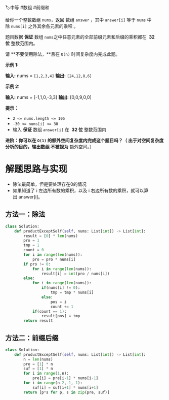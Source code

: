 🏷中等 #数组 #前缀和 

给你一个整数数组 `nums`，返回 数组 `answer` ，其中 `answer[i]` 等于 `nums` 中除 `nums[i]` 之外其余各元素的乘积 。

题目数据 **保证** 数组 `nums`之中任意元素的全部前缀元素和后缀的乘积都在  **32 位** 整数范围内。

请 **不要使用除法，**且在 `O(n)` 时间复杂度内完成此题。

**示例 1:**

**输入:** nums = `[1,2,3,4]`
**输出:** `[24,12,8,6]`

**示例 2:**

**输入:** nums = [-1,1,0,-3,3]
**输出:** [0,0,9,0,0]

**提示：**

- `2 <= nums.length <= 105`
- `-30 <= nums[i] <= 30`
- 输入 **保证** 数组 `answer[i]` 在  **32 位** 整数范围内

**进阶：你可以在 `O(1)` 的额外空间复杂度内完成这个题目吗？（ 出于对空间复杂度分析的目的，输出数组 不被视为** 额外空间。）

# 解题思路与实现

- 除法最简单，但是要处理存在0的情况
- 如果知道了 i 左边所有数的乘积，以及 i 右边所有数的乘积，就可以算出 answer[i]。

## 方法一：除法

```python
class Solution:
    def productExceptSelf(self, nums: List[int]) -> List[int]:
        result = [0] * len(nums)
        pro = 1
        tmp = 1
        count = 0
        for i in range(len(nums)):
            pro = pro * nums[i]
        if pro != 0:
            for i in range(len(nums)):
                result[i] = int(pro / nums[i])
        else:
            for i in range(len(nums)):
                if(nums[i] != 0):
                    tmp = tmp * nums[i]
                else:
                    pos = i
                    count += 1
            if(count == 1):
                result[pos] = tmp
        return result
```

## 方法二：前缀后缀

```python
class Solution:
    def productExceptSelf(self, nums: List[int]) -> List[int]:
        n = len(nums)
        pre = [1] * n
        suf = [1] * n
        for i in range(1,n):
            pre[i] = pre[i-1] * nums[i-1]
        for i in range(n-2,-1,-1):
            suf[i] = suf[i+1] * nums[i+1]
        return [p*s for p, s in zip(pre, suf)]
```